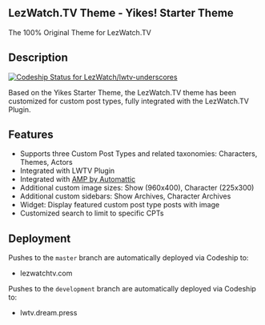 ## LezWatch.TV Theme - Yikes! Starter Theme

The 100% Original Theme for LezWatch.TV

## Description

[ ![Codeship Status for LezWatch/lwtv-underscores](https://app.codeship.com/projects/23254790-5aa1-0135-27f4-1aaa9552a23d/status?branch=master)](https://lezwatchtv.com)

Based on the Yikes Starter Theme, the LezWatch.TV theme has been customized for custom post types, fully integrated with the LezWatch.TV Plugin.

## Features

* Supports three Custom Post Types and related taxonomies: Characters, Themes, Actors
* Integrated with LWTV Plugin
* Integrated with [AMP by Automattic](https://wordpress.org/plugins/amp/)
* Additional custom image sizes: Show (960x400), Character (225x300)
* Additional custom sidebars: Show Archives, Character Archives
* Widget: Display featured custom post type posts with image
* Customized search to limit to specific CPTs

## Deployment

Pushes to the `master` branch are automatically deployed via Codeship to:

* lezwatchtv.com

Pushes to the `development` branch are automatically deployed via Codeship to:

* lwtv.dream.press
